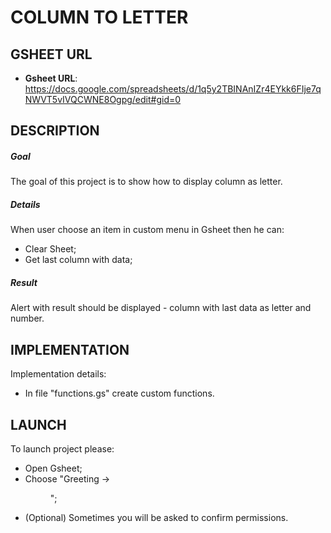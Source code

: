 COLUMN TO LETTER
================


GSHEET URL
----------

* **Gsheet URL**: https://docs.google.com/spreadsheets/d/1q5y2TBINAnIZr4EYkk6FIje7qNWVT5vIVQCWNE8Ogpg/edit#gid=0


DESCRIPTION
-----------

##### Goal
The goal of this project is to show how to display column as letter.

##### Details
When user choose an item in custom menu in Gsheet then he can:
* Clear Sheet;
* Get last column with data;
 

##### Result 
Alert with result should be displayed - column with last data as letter and number.


IMPLEMENTATION
-----------

Implementation details:
* In file "functions.gs" create custom functions.
  

LAUNCH
------

To launch project please:
* Open Gsheet;
* Choose "Greeting -> <Menu Item>";
* (Optional) Sometimes you will be asked to confirm permissions.